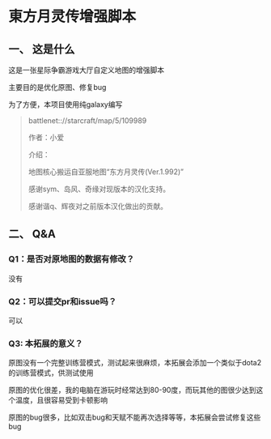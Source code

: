 # 東方月灵传增强脚本

## 一、 这是什么
这是一张星际争霸游戏大厅自定义地图的增强脚本

主要目的是优化原图、修复bug

为了方便，本项目使用纯galaxy编写

> battlenet:://starcraft/map/5/109989
> 
> 作者：小爱
> 
> 介绍：
>
> 地图核心搬运自亚服地图“东方月灵传(Ver.1.992)”
>
> 感谢sym、岛风、奇缘对现版本的汉化支持。
>
> 感谢谐q、辉夜对之前版本汉化做出的贡献。
## 二、 Q&A
### Q1：是否对原地图的数据有修改？
没有
### Q2：可以提交pr和issue吗？
可以
### Q3: 本拓展的意义？
原图没有一个完整训练营模式，测试起来很麻烦，本拓展会添加一个类似于dota2的训练营模式，供测试使用

原图的优化很差，我的电脑在游玩时经常达到80-90度，而玩其他的图很少达到这个温度，且很容易受到卡顿影响

原图的bug很多，比如双击bug和天赋不能再次选择等等，本拓展会尝试修复这些bug